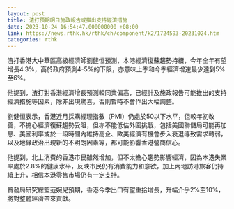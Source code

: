 ```yaml
---
layout: post
title: 渣打預期明日施政報告或推出支持經濟措施
date: 2023-10-24 16:54:47.000000000 +08:00
link: https://news.rthk.hk/rthk/ch/component/k2/1724593-20231024.htm
categories: rthk
---
```


渣打香港大中華區高級經濟師劉健恒預測，本港經濟復蘇趨勢持續，今年全年有望增長4.3%，高於政府預測4-5%的下限，亦意味上季和今季經濟增速最少達到5%至6%。

他提到，渣打對香港經濟增長預測較同業偏高，已經計及施政報告可能推出的支持經濟措施等因素，除非出現驚喜，否則暫時不會作出大幅調整。

劉健恒表示，香港近月採購經理指數（PMI）仍處於50以下水平，但較年初改善，不擔心經濟復蘇趨勢受阻，但亦不能低估外圍挑戰，包括美國聯儲局可能再加息、美國利率或於一段時間內維持高企、歐美經濟有機會步入衰退導致需求轉弱，以及地緣政治出現新的不明朗因素等，都可能影響香港營商信心。

他提到，北上消費的香港市民雖然增加，但不太擔心趨勢影響經濟，因為本港失業率處於2.8%的健康水平，反映市民仍有消費能力和意欲，加上內地訪港旅客仍持續上升，相信本港零售市場仍有一定支持。

貿發局研究總監范婉兒預期，香港今季出口有望重拾增長，升幅介乎2%至10%，將對整體經濟帶來貢獻。
